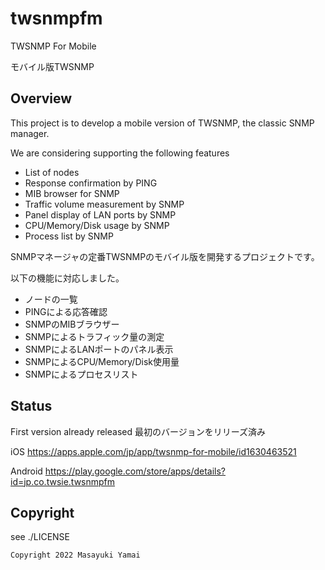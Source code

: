 # twsnmpfm

TWSNMP For Mobile

モバイル版TWSNMP


## Overview

This project is to develop a mobile version of TWSNMP, the classic SNMP manager.

We are considering supporting the following features

- List of nodes
- Response confirmation by PING
- MIB browser for SNMP
- Traffic volume measurement by SNMP
- Panel display of LAN ports by SNMP
- CPU/Memory/Disk usage by SNMP
- Process list by SNMP

SNMPマネージャの定番TWSNMPのモバイル版を開発するプロジェクトです。

以下の機能に対応しました。

- ノードの一覧
- PINGによる応答確認
- SNMPのMIBブラウザー
- SNMPによるトラフィック量の測定
- SNMPによるLANポートのパネル表示
- SNMPによるCPU/Memory/Disk使用量
- SNMPによるプロセスリスト

## Status
First version already released
最初のバージョンをリリーズ済み

iOS
https://apps.apple.com/jp/app/twsnmp-for-mobile/id1630463521

Android
https://play.google.com/store/apps/details?id=jp.co.twsie.twsnmpfm


## Copyright

see ./LICENSE

```
Copyright 2022 Masayuki Yamai
```
